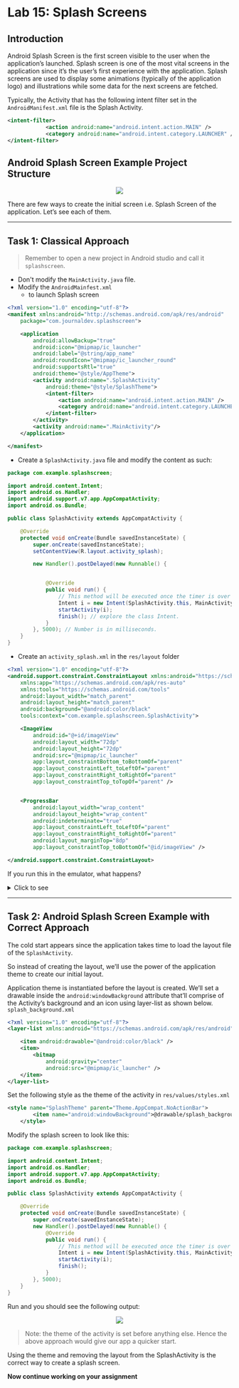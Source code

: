# Lab 15: Splash Screens

## Introduction 

Android Splash Screen is the first screen visible to the user when the application’s launched. Splash screen is one of the most vital screens in the application since it’s the user’s first experience with the application. Splash screens are used to display some animations (typically of the application logo) and illustrations while some data for the next screens are fetched.

Typically, the Activity that has the following intent filter set in the `AndroidManifest.xml` file is the Splash Activity.

```xml
<intent-filter>
            <action android:name="android.intent.action.MAIN" />
            <category android:name="android.intent.category.LAUNCHER" />
</intent-filter>
```

## Android Splash Screen Example Project Structure

<div align=center>

![](./figures/android-splash-screen-project-structure.png)

</div>

There are few ways to create the initial screen i.e. Splash Screen of the application. Let’s see each of them.

----------- 

## Task 1: Classical Approach

> Remember to open a new project in Android studio and call it `splashscreen`.


- Don't modify the `MainActivity.java` file.
- Modify the `AndroidMainfest.xml` 
  - to launch Splash screen

```xml
<?xml version="1.0" encoding="utf-8"?>
<manifest xmlns:android="http://schemas.android.com/apk/res/android"
    package="com.journaldev.splashscreen">

    <application
        android:allowBackup="true"
        android:icon="@mipmap/ic_launcher"
        android:label="@string/app_name"
        android:roundIcon="@mipmap/ic_launcher_round"
        android:supportsRtl="true"
        android:theme="@style/AppTheme">
        <activity android:name=".SplashActivity"
            android:theme="@style/SplashTheme">
            <intent-filter>
                <action android:name="android.intent.action.MAIN" />
                <category android:name="android.intent.category.LAUNCHER" />
            </intent-filter>
        </activity>
        <activity android:name=".MainActivity"/>
    </application>

</manifest>
```

- Create a `SplashActivity.java` file and modify the content as such:

```java
package com.example.splashscreen;

import android.content.Intent;
import android.os.Handler;
import android.support.v7.app.AppCompatActivity;
import android.os.Bundle;

public class SplashActivity extends AppCompatActivity {

    @Override
    protected void onCreate(Bundle savedInstanceState) {
        super.onCreate(savedInstanceState);
        setContentView(R.layout.activity_splash);

        new Handler().postDelayed(new Runnable() {


            @Override
            public void run() {
                // This method will be executed once the timer is over
                Intent i = new Intent(SplashActivity.this, MainActivity.class);
                startActivity(i);
                finish(); // explore the class Intent.
            }
        }, 5000); // Number is in milliseconds.
    }
}
```

- Create an `activity_splash.xml` in the `res/layout` folder

```xml
<?xml version="1.0" encoding="utf-8"?>
<android.support.constraint.ConstraintLayout xmlns:android="https://schemas.android.com/apk/res/android"
    xmlns:app="https://schemas.android.com/apk/res-auto"
    xmlns:tools="https://schemas.android.com/tools"
    android:layout_width="match_parent"
    android:layout_height="match_parent"
    android:background="@android:color/black"
    tools:context="com.example.splashscreen.SplashActivity">

    <ImageView
        android:id="@+id/imageView"
        android:layout_width="72dp"
        android:layout_height="72dp"
        android:src="@mipmap/ic_launcher"
        app:layout_constraintBottom_toBottomOf="parent"
        app:layout_constraintLeft_toLeftOf="parent"
        app:layout_constraintRight_toRightOf="parent"
        app:layout_constraintTop_toTopOf="parent" />


    <ProgressBar
        android:layout_width="wrap_content"
        android:layout_height="wrap_content"
        android:indeterminate="true"
        app:layout_constraintLeft_toLeftOf="parent"
        app:layout_constraintRight_toRightOf="parent"
        android:layout_marginTop="8dp"
        app:layout_constraintTop_toBottomOf="@id/imageView" />

</android.support.constraint.ConstraintLayout>
```

If you run this in the emulator, what happens?

<details>
<summary>Click to see</summary>

<div align=center>

![](./figures/android-splash-screen-classical.gif)

</div>

Did you see the blank page that came up before the Splash Screen was visible to you? 

The above approach isn’t the correct approach. It’ll give rise to **cold** starts. 

The purpose of a Splash Screen is to quickly display a beautiful screen while the application fetches the relevant content if any (from network calls/database). With the above approach, there’s an additional overhead that the `SplashActivity` uses to create its layout. 

It’ll give rise to slow starts to the application which is bad for the user experience (wherein a blank black/white screen appears).


</details>

-------

## Task 2: Android Splash Screen Example with Correct Approach

The cold start appears since the application takes time to load the layout file of the `SplashActivity`. 

So instead of creating the layout, we’ll use the power of the application theme to create our initial layout. 

Application theme is instantiated before the layout is created. We’ll set a drawable inside the `android:windowBackground` attribute that’ll comprise of the Activity’s background and an icon using layer-list as shown below. `splash_background.xml`

```xml
<?xml version="1.0" encoding="utf-8"?>
<layer-list xmlns:android="https://schemas.android.com/apk/res/android">

    <item android:drawable="@android:color/black" />
    <item>
        <bitmap
            android:gravity="center"
            android:src="@mipmap/ic_launcher" />
    </item>
</layer-list>

```

Set the following style as the theme of the activity in `res/values/styles.xml`

```xml
<style name="SplashTheme" parent="Theme.AppCompat.NoActionBar">
        <item name="android:windowBackground">@drawable/splash_background</item>
    </style>
```

Modify the splash screen to look like this: 

```java
package com.example.splashscreen;

import android.content.Intent;
import android.os.Handler;
import android.support.v7.app.AppCompatActivity;
import android.os.Bundle;

public class SplashActivity extends AppCompatActivity {

    @Override
    protected void onCreate(Bundle savedInstanceState) {
        super.onCreate(savedInstanceState);
        new Handler().postDelayed(new Runnable() {
            @Override
            public void run() {
                // This method will be executed once the timer is over
                Intent i = new Intent(SplashActivity.this, MainActivity.class);
                startActivity(i);
                finish();
            }
        }, 5000);
    }
}
```

Run and you should see the following output:

<div align=center>

![](./figures/android-splash-screen-right-way.gif)

</div>

> Note: the theme of the activity is set before anything else. Hence the above approach would give our app a quicker start.

Using the theme and removing the layout from the SplashActivity is the correct way to create a splash screen. 

**Now continue working on your assignment**